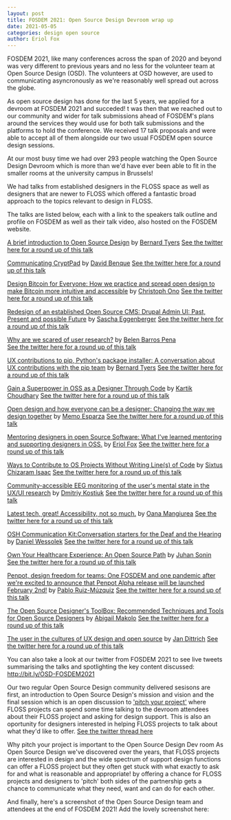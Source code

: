 ```yaml
---
layout: post
title: FOSDEM 2021: Open Source Design Devroom wrap up
date: 2021-05-05
categories: design open source 
author: Eriol Fox
---
```


FOSDEM 2021, like many conferences across the span of 2020 and beyond was very different to previous years and no less for the volunteer team at Open Source Design (OSD). The volunteers at OSD however, are used to communicating asyncronously as we're reasonably well spread out across the globe.

As open source design has done for the last 5 years, we applied for a devroom at FOSDEM 2021 and succeded! t was then that we reached out to our community and wider for talk submissions ahead of FOSDEM's plans around the services they would use for both talk submissions and the platforms to hold the conference.
We received 17 talk proposals and were able to accept all of them alongside our two usual FOSDEM open source design sessions.

At our most busy time we had over 293 people watching the Open Source Design Devroom which is more than we'd have ever been able to fit in the smaller rooms at the university campus in Brussels!

We had talks from established designers in the FLOSS space as well as designers that are newer to FLOSS which offered a fantastic broad approach to the topics relevant to design in FLOSS.

The talks are listed below, each with a link to the speakers talk outline and profile on FOSDEM as well as their talk video, also hosted on the FOSDEM website.

[A brief introduction to Open Source Design](https://fosdem.org/2021/schedule/event/a_brief_introduction_to_open_source_design/) by [Bernard Tyers](https://fosdem.org/2021/schedule/speaker/bernard_tyers/) 
[See the twitter here for a round up of this talk](https://twitter.com/opensrcdesign/status/1358014976309547009?s=20)

[Communicating CryptPad](https://fosdem.org/2021/schedule/event/communicating_cryptpad/) by [David Benque](https://fosdem.org/2021/schedule/speaker/david_benque/)
[See the twitter here for a round up of this talk](https://twitter.com/opensrcdesign/status/1358029477805252611?s=20)

[Design Bitcoin for Everyone: How we practice and spread open design to make Bitcoin more intuitive and accessible](https://fosdem.org/2021/schedule/event/design_bitcoin_for_everyone/) by [Christoph Ono](https://fosdem.org/2021/schedule/speaker/christoph_ono/)
[See the twitter here for a round up of this talk](https://twitter.com/opensrcdesign/status/1358036674543026177?s=20)

[Redesign of an established Open Source CMS: Drupal Admin UI: Past, Present and possible Future](https://fosdem.org/2021/schedule/event/redesign_of_an_established_open_source_cms/) by [Sascha Eggenberger](https://fosdem.org/2021/schedule/speaker/sascha_eggenberger/)
[See the twitter here for a round up of this talk](https://twitter.com/opensrcdesign/status/1358044437318893571?s=20)

[Why are we scared of user research?](https://fosdem.org/2021/schedule/event/why_are_we_scared_of_user_research/) by [Belen Barros Pena](https://fosdem.org/2021/schedule/speaker/belen_barros_pena/)  
[See the twitter here for a round up of this talk](https://twitter.com/opensrcdesign/status/1358051118459334657?s=20)

[UX contributions to pip, Python's package installer: A conversation about UX contributions with the pip team](https://fosdem.org/2021/schedule/event/improving_the_usability_of_pip_the_python_package_manager/) by [Bernard Tyers](https://fosdem.org/2021/schedule/speaker/bernard_tyers/)
[See the twitter here for a round up of this talk](https://twitter.com/opensrcdesign/status/1358059386573377542?s=20)

[Gain a Superpower in OSS as a Designer Through Code](https://fosdem.org/2021/schedule/event/gain_a_superpower_in_oss_as_a_designer_through_code/) by [Kartik Choudhary](https://fosdem.org/2021/schedule/speaker/kartik_choudhary/)
[See the twitter here for a round up of this talk](https://twitter.com/opensrcdesign/status/1358066970105626626?s=20)

[Open design and how everyone can be a designer: Changing the way we design together](https://fosdem.org/2021/schedule/event/open_design_and_how_everyone_can_be_a_designer/) by [Memo Esparza](https://fosdem.org/2021/schedule/speaker/memo_esparza/)
[See the twitter here for a round up of this talk](https://twitter.com/opensrcdesign/status/1358074365770883076?s=20)

[Mentoring designers in open Source Software: What I've learned mentoring and supporting designers in OSS.](https://fosdem.org/2021/schedule/event/mentoring_designers_in_open_source_software/) by [Eriol Fox](https://fosdem.org/2021/schedule/speaker/eriol_fox/)
[See the twitter here for a round up of this talk](https://twitter.com/opensrcdesign/status/1358081897000275970?s=20)


[Ways to Contribute to OS Projects Without Writing Line(s) of Code](https://fosdem.org/2021/schedule/event/ways_to_contribute_to_os_projects_without_writing_lines_of_code/) by [Sixtus Chizaram Isaac](https://fosdem.org/2021/schedule/speaker/sixtus_chizaram_isaac/)
[See the twitter here for a round up of this talk](https://twitter.com/opensrcdesign/status/1358384046921945088?s=20)

[Community-accessible EEG monitoring of the user's mental state in the UX/UI research](https://fosdem.org/2021/schedule/event/community_accessible_eeg_monitoring_of_the_users_mental_state_in_the_ux_ui_research/) by [Dmitriy Kostiuk](https://fosdem.org/2021/schedule/speaker/dmitriy_kostiuk/)
[See the twitter here for a round up of this talk](https://twitter.com/opensrcdesign/status/1358390655584792579?s=20)

[Latest tech, great! Accessibility, not so much.](https://fosdem.org/2021/schedule/event/latest_tech_great_accessibility_not_so_much/) by [Oana Mangiurea](https://fosdem.org/2021/schedule/speaker/oana_mangiurea/)
[See the twitter here for a round up of this talk](https://twitter.com/opensrcdesign/status/1358400820014891010?s=20)

[OSH Communication Kit:Conversation starters for the Deaf and the Hearing](https://fosdem.org/2021/schedule/event/osh_communication_kit/) by [Daniel Wessolek](https://fosdem.org/2021/schedule/speaker/daniel_wessolek/)
[See the twitter here for a round up of this talk](https://twitter.com/opensrcdesign/status/1358405556164247552?s=20)

[Own Your Healthcare Experience: An Open Source Path](https://fosdem.org/2021/schedule/event/own_your_healthcare_experience_an_open_source_path/) by [Juhan Sonin](https://fosdem.org/2021/schedule/speaker/juhan_sonin/)
[See the twitter here for a round up of this talk](https://twitter.com/opensrcdesign/status/1358412590741938177?s=20)

[Penpot, design freedom for teams: One FOSDEM and one pandemic after we're excited to announce that Penpot Alpha release will be launched February 2nd!](https://fosdem.org/2021/schedule/event/penpot_design_freedom_for_teams/) by [Pablo Ruiz-Múzquiz](https://fosdem.org/2021/schedule/speaker/pablo_ruiz_muzquiz/)
[See the twitter here for a round up of this talk](https://twitter.com/opensrcdesign/status/1358423952444522496?s=20)

[The Open Source Designer's ToolBox: Recommended Techniques and Tools for Open Source Designers](https://fosdem.org/2021/schedule/event/the_open_source_designers_toolbox/) by [Abigail Makolo](https://fosdem.org/2021/schedule/speaker/abigail_makolo/)
[See the twitter here for a round up of this talk](https://twitter.com/opensrcdesign/status/1358432115155755008?s=20)

[The user in the cultures of UX design and open source](https://fosdem.org/2021/schedule/event/the_user_in_the_cultures_of_ux_design_and_open_source/) by [Jan Dittrich](https://fosdem.org/2021/schedule/speaker/jan_dittrich/)
[See the twitter here for a round up of this talk](https://twitter.com/opensrcdesign/status/1358436142975188999?s=20)


You can also take a look at our twitter from FOSDEM 2021 to see live tweets summarising the talks and spotlighting the key content discussed:
http://bit.ly/OSD-FOSDEM2021


Our two regular Open Source Design community delivered sesisons are first, an introduction to Open Source Design's mission and vision and the final session which is an open discussion to ['pitch your project'](https://fosdem.org/2021/schedule/event/pitch_your_project/) where FLOSS projects can spend some time talking to the devroom attendees about their FLOSS project and asking for design support. This is also an oportunity for designers interested in helping FLOSS projects to talk about what they'd like to offer. 
[See the twitter thread here](https://twitter.com/opensrcdesign/status/1358443315281203204?s=20)

Why pitch your project is important to the Open Source Design Dev room
As Open Source Design we've discovered over the years, that FLOSS projects are interested in design and the wide spectrum of support design functions can offer a FLOSS project but they often get stuck with what exactly to ask for and what is reasonable and appropriate! by offering a chance for FLOSS projects and designers to 'pitch' both sides of the partnership gets a chance to communicate what they need, want and can do for each other.

And finally, here's a screenshot of the Open Source Design team and attendees at the end of FOSDEM 2021!
Add the lovely screenshot here:
